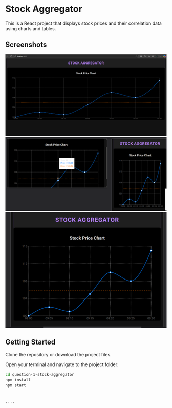 # Stock Aggregator

This is a React project that displays stock prices and their correlation data using charts and tables.

## Screenshots

![Desktop Screenshot](question-1-stock-aggregator/public/screenshots/Screenshot-desktop.png)
![Mobile Screenshot](question-1-stock-aggregator/public/screenshots/Screenshot-mobile.png)
![Tablet Screenshot](question-1-stock-aggregator/public/screenshots/Screenshot-tablet.png)


## Getting Started

Clone the repository or download the project files.

Open your terminal and navigate to the project folder:

```bash
cd question-1-stock-aggregator
npm install
npm start


....
